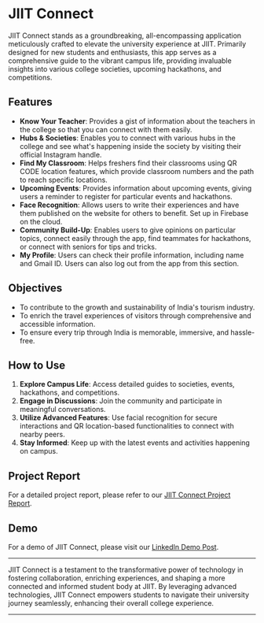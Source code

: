 # JIIT Connect

JIIT Connect stands as a groundbreaking, all-encompassing application meticulously crafted to elevate the university experience at JIIT. Primarily designed for new students and enthusiasts, this app serves as a comprehensive guide to the vibrant campus life, providing invaluable insights into various college societies, upcoming hackathons, and competitions.

## Features

- **Know Your Teacher**: Provides a gist of information about the teachers in the college so that you can connect with them easily.
- **Hubs & Societies**: Enables you to connect with various hubs in the college and see what's happening inside the society by visiting their official Instagram handle.
- **Find My Classroom**: Helps freshers find their classrooms using QR CODE location features, which provide classroom numbers and the path to reach specific locations.
- **Upcoming Events**: Provides information about upcoming events, giving users a reminder to register for particular events and hackathons.
- **Face Recognition**: Allows users to write their experiences and have them published on the website for others to benefit. Set up in Firebase on the cloud.
- **Community Build-Up**: Enables users to give opinions on particular topics, connect easily through the app, find teammates for hackathons, or connect with seniors for tips and tricks.
- **My Profile**: Users can check their profile information, including name and Gmail ID. Users can also log out from the app from this section.


## Objectives

- To contribute to the growth and sustainability of India's tourism industry.
- To enrich the travel experiences of visitors through comprehensive and accessible information.
- To ensure every trip through India is memorable, immersive, and hassle-free.

## How to Use

1. **Explore Campus Life**: Access detailed guides to societies, events, hackathons, and competitions.
2. **Engage in Discussions**: Join the community and participate in meaningful conversations.
3. **Utilize Advanced Features**: Use facial recognition for secure interactions and QR location-based functionalities to connect with nearby peers.
4. **Stay Informed**: Keep up with the latest events and activities happening on campus.

## Project Report

For a detailed project report, please refer to our [JIIT Connect Project Report](https://drive.google.com/file/d/1xAz7W_FVsqKozGaVxxJZYbjNyQUzhPgj/view?usp=sharing).

## Demo

For a demo of JIIT Connect, please visit our [LinkedIn Demo Post](https://www.linkedin.com/posts/anshulchaturvedi5_dart-flutter-firebase-activity-7143509993453936640-wjYz?utm_source=share&utm_medium=member_desktop).

---

JIIT Connect is a testament to the transformative power of technology in fostering collaboration, enriching experiences, and shaping a more connected and informed student body at JIIT. By leveraging advanced technologies, JIIT Connect empowers students to navigate their university journey seamlessly, enhancing their overall college experience.

---
